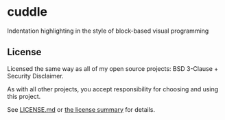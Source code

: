 # cuddle
 Indentation highlighting in the style of block-based visual programming

## License

Licensed the same way as all of my open source projects: BSD 3-Clause + Security Disclaimer.

As with all other projects, you accept responsibility for choosing and using this project.

See [LICENSE.md](./LICENSE.md) or [the license summary](https://github.com/dphfox/licence) for details.
